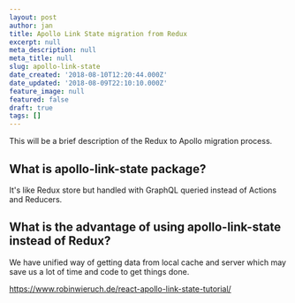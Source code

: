 ```yaml
---
layout: post
author: jan
title: Apollo Link State migration from Redux
excerpt: null
meta_description: null
meta_title: null
slug: apollo-link-state
date_created: '2018-08-10T12:20:44.000Z'
date_updated: '2018-08-09T22:10:10.000Z'
feature_image: null
featured: false
draft: true
tags: []
---
```

This will be a brief description of the Redux to Apollo migration process.

## What is apollo-link-state package?
It's like Redux store but handled with GraphQL queried instead of Actions and Reducers.
## What is the advantage of using apollo-link-state instead of Redux?
We have unified way of getting data from local cache and server which may save us a lot of time and code to get things done.


https://www.robinwieruch.de/react-apollo-link-state-tutorial/

